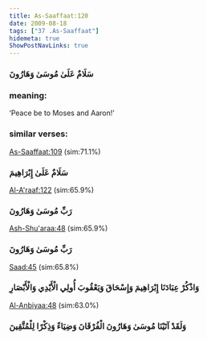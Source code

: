 ```yaml
---
title: As-Saaffaat:120
date: 2009-08-18
tags: ["37 .As-Saaffaat"]
hidemeta: true 
ShowPostNavLinks: true 
---
```

### سَلَامٌ عَلَىٰ مُوسَىٰ وَهَارُونَ
### meaning: 
‘Peace be to Moses and Aaron!’
### similar verses: 

[As-Saaffaat:109](/37/109) (sim:71.1%)

### سَلَامٌ عَلَىٰ إِبْرَاهِيمَ

[Al-A'raaf:122](/7/122) (sim:65.9%)

### رَبِّ مُوسَىٰ وَهَارُونَ

[Ash-Shu'araa:48](/26/48) (sim:65.9%)

### رَبِّ مُوسَىٰ وَهَارُونَ

[Saad:45](/38/45) (sim:65.8%)

### وَاذْكُرْ عِبَادَنَا إِبْرَاهِيمَ وَإِسْحَاقَ وَيَعْقُوبَ أُولِي الْأَيْدِي وَالْأَبْصَارِ

[Al-Anbiyaa:48](/21/48) (sim:63.0%)

### وَلَقَدْ آتَيْنَا مُوسَىٰ وَهَارُونَ الْفُرْقَانَ وَضِيَاءً وَذِكْرًا لِلْمُتَّقِينَ
